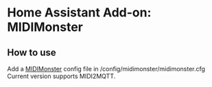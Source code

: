 # Home Assistant Add-on: MIDIMonster

## How to use

Add a [MIDIMonster](https://midimonster.net/) config file in /config/midimonster/midimonster.cfg Current version supports MIDI2MQTT.